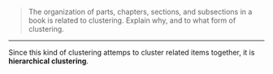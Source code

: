 > The organization of parts, chapters, sections, and subsections in a book is 
> related to clustering. Explain why, and to what form of clustering. 

--------------------------------

Since this kind of clustering attemps to cluster related items together, it is 
**hierarchical clustering**. 
